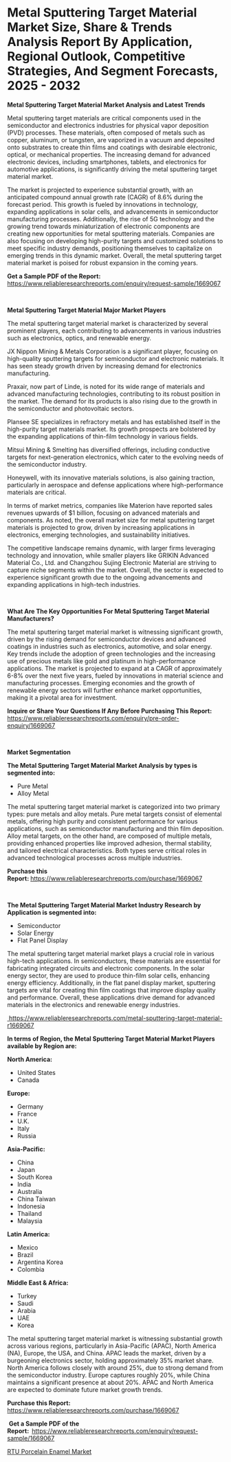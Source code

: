<p><h1>Metal Sputtering Target Material Market Size, Share & Trends Analysis Report By Application, Regional Outlook, Competitive Strategies, And Segment Forecasts, 2025 - 2032</h1></p><p><strong>Metal Sputtering Target Material Market Analysis and Latest Trends</strong></p>
<p><p>Metal sputtering target materials are critical components used in the semiconductor and electronics industries for physical vapor deposition (PVD) processes. These materials, often composed of metals such as copper, aluminum, or tungsten, are vaporized in a vacuum and deposited onto substrates to create thin films and coatings with desirable electronic, optical, or mechanical properties. The increasing demand for advanced electronic devices, including smartphones, tablets, and electronics for automotive applications, is significantly driving the metal sputtering target material market.</p><p>The market is projected to experience substantial growth, with an anticipated compound annual growth rate (CAGR) of 8.6% during the forecast period. This growth is fueled by innovations in technology, expanding applications in solar cells, and advancements in semiconductor manufacturing processes. Additionally, the rise of 5G technology and the growing trend towards miniaturization of electronic components are creating new opportunities for metal sputtering materials. Companies are also focusing on developing high-purity targets and customized solutions to meet specific industry demands, positioning themselves to capitalize on emerging trends in this dynamic market. Overall, the metal sputtering target material market is poised for robust expansion in the coming years.</p></p>
<p><strong>Get a Sample PDF of the Report:&nbsp;</strong> <a href="https://www.reliableresearchreports.com/enquiry/request-sample/1669067?utm_campaign=2738&utm_medium=2&utm_source=Github&utm_content=ia&utm_term=04042025&utm_id=metal-sputtering-target-material">https://www.reliableresearchreports.com/enquiry/request-sample/1669067</a></p>
<p>&nbsp;</p>
<p><strong>Metal Sputtering Target Material Major Market Players</strong></p>
<p><p>The metal sputtering target material market is characterized by several prominent players, each contributing to advancements in various industries such as electronics, optics, and renewable energy. </p><p>JX Nippon Mining & Metals Corporation is a significant player, focusing on high-quality sputtering targets for semiconductor and electronic materials. It has seen steady growth driven by increasing demand for electronics manufacturing.</p><p>Praxair, now part of Linde, is noted for its wide range of materials and advanced manufacturing technologies, contributing to its robust position in the market. The demand for its products is also rising due to the growth in the semiconductor and photovoltaic sectors.</p><p>Plansee SE specializes in refractory metals and has established itself in the high-purity target materials market. Its growth prospects are bolstered by the expanding applications of thin-film technology in various fields.</p><p>Mitsui Mining & Smelting has diversified offerings, including conductive targets for next-generation electronics, which cater to the evolving needs of the semiconductor industry. </p><p>Honeywell, with its innovative materials solutions, is also gaining traction, particularly in aerospace and defense applications where high-performance materials are critical.</p><p>In terms of market metrics, companies like Materion have reported sales revenues upwards of $1 billion, focusing on advanced materials and components. As noted, the overall market size for metal sputtering target materials is projected to grow, driven by increasing applications in electronics, emerging technologies, and sustainability initiatives.</p><p>The competitive landscape remains dynamic, with larger firms leveraging technology and innovation, while smaller players like GRIKIN Advanced Material Co., Ltd. and Changzhou Sujing Electronic Material are striving to capture niche segments within the market. Overall, the sector is expected to experience significant growth due to the ongoing advancements and expanding applications in high-tech industries.</p></p>
<p>&nbsp;</p>
<p><strong>What Are The Key Opportunities For Metal Sputtering Target Material Manufacturers?</strong></p>
<p><p>The metal sputtering target material market is witnessing significant growth, driven by the rising demand for semiconductor devices and advanced coatings in industries such as electronics, automotive, and solar energy. Key trends include the adoption of green technologies and the increasing use of precious metals like gold and platinum in high-performance applications. The market is projected to expand at a CAGR of approximately 6-8% over the next five years, fueled by innovations in material science and manufacturing processes. Emerging economies and the growth of renewable energy sectors will further enhance market opportunities, making it a pivotal area for investment.</p></p>
<p><strong>Inquire or Share Your Questions If Any Before Purchasing This Report:</strong> <a href="https://www.reliableresearchreports.com/enquiry/pre-order-enquiry/1669067?utm_campaign=2738&utm_medium=2&utm_source=Github&utm_content=ia&utm_term=04042025&utm_id=metal-sputtering-target-material">https://www.reliableresearchreports.com/enquiry/pre-order-enquiry/1669067</a></p>
<p>&nbsp;</p>
<p><strong>Market Segmentation</strong></p>
<p><strong>The Metal Sputtering Target Material Market Analysis by types is segmented into:</strong></p>
<p><ul><li>Pure Metal</li><li>Alloy Metal</li></ul></p>
<p><p>The metal sputtering target material market is categorized into two primary types: pure metals and alloy metals. Pure metal targets consist of elemental metals, offering high purity and consistent performance for various applications, such as semiconductor manufacturing and thin film deposition. Alloy metal targets, on the other hand, are composed of multiple metals, providing enhanced properties like improved adhesion, thermal stability, and tailored electrical characteristics. Both types serve critical roles in advanced technological processes across multiple industries.</p></p>
<p><strong>Purchase this Report:&nbsp;</strong><a href="https://www.reliableresearchreports.com/purchase/1669067?utm_campaign=2738&utm_medium=2&utm_source=Github&utm_content=ia&utm_term=04042025&utm_id=metal-sputtering-target-material">https://www.reliableresearchreports.com/purchase/1669067</a></p>
<p>&nbsp;</p>
<p><strong>The Metal Sputtering Target Material Market Industry Research by Application is segmented into:</strong></p>
<p><ul><li>Semiconductor</li><li>Solar Energy</li><li>Flat Panel Display</li></ul></p>
<p><p>The metal sputtering target material market plays a crucial role in various high-tech applications. In semiconductors, these materials are essential for fabricating integrated circuits and electronic components. In the solar energy sector, they are used to produce thin-film solar cells, enhancing energy efficiency. Additionally, in the flat panel display market, sputtering targets are vital for creating thin film coatings that improve display quality and performance. Overall, these applications drive demand for advanced materials in the electronics and renewable energy industries.</p></p>
<p><a href="https://www.reliableresearchreports.com/metal-sputtering-target-material-r1669067?utm_campaign=2738&utm_medium=2&utm_source=Github&utm_content=ia&utm_term=04042025&utm_id=metal-sputtering-target-material">&nbsp;https://www.reliableresearchreports.com/metal-sputtering-target-material-r1669067</a></p>
<p><strong>In terms of Region, the Metal Sputtering Target Material Market Players available by Region are:</strong></p>
<p>
    <p> <strong> North America: </strong>
        <ul>
            <li>United States</li>
            <li>Canada</li>
        </ul>
        </p> 
    <p> <strong> Europe: </strong>
        <ul>
            <li>Germany</li>
            <li>France</li>
            <li>U.K.</li>
            <li>Italy</li>
            <li>Russia</li>
        </ul>
        </p> 
    <p> <strong> Asia-Pacific: </strong>
        <ul>
            <li>China</li>
            <li>Japan</li>
            <li>South Korea</li>
            <li>India</li>
            <li>Australia</li>
            <li>China Taiwan</li>
            <li>Indonesia</li>
            <li>Thailand</li>
            <li>Malaysia</li>
        </ul>
        </p> 
    <p> <strong> Latin America: </strong>
        <ul>
            <li>Mexico</li>
            <li>Brazil</li>
            <li>Argentina Korea</li>
            <li>Colombia</li>
        </ul>
        </p> 
    <p> <strong> Middle East & Africa: </strong>
        <ul>
            <li>Turkey</li>
            <li>Saudi</li>
            <li>Arabia</li>
            <li>UAE</li>
            <li>Korea</li>
        </ul>
    </p>
    </p>
<p><p>The metal sputtering target material market is witnessing substantial growth across various regions, particularly in Asia-Pacific (APAC), North America (NA), Europe, the USA, and China. APAC leads the market, driven by a burgeoning electronics sector, holding approximately 35% market share. North America follows closely with around 25%, due to strong demand from the semiconductor industry. Europe captures roughly 20%, while China maintains a significant presence at about 20%. APAC and North America are expected to dominate future market growth trends.</p></p>
<p><strong>Purchase this Report: </strong><a href="https://www.reliableresearchreports.com/purchase/1669067?utm_campaign=2738&utm_medium=2&utm_source=Github&utm_content=ia&utm_term=04042025&utm_id=metal-sputtering-target-material">https://www.reliableresearchreports.com/purchase/1669067</a></p>
<p>&nbsp;<strong>Get a Sample PDF of the Report:&nbsp;&nbsp;</strong><a href="https://www.reliableresearchreports.com/enquiry/request-sample/1669067?utm_campaign=2738&utm_medium=2&utm_source=Github&utm_content=ia&utm_term=04042025&utm_id=metal-sputtering-target-material">https://www.reliableresearchreports.com/enquiry/request-sample/1669067</a></p>
<p><strong></strong></p>
<p><p><a href="https://github.com/penglatilles/Market-Research-Report-List-1/blob/main/rtu-porcelain-enamel-market.md?utm_campaign=2738&utm_medium=2&utm_source=Github&utm_content=ia&utm_term=04042025&utm_id=metal-sputtering-target-material">RTU Porcelain Enamel Market</a></p></p>